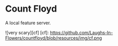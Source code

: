 # Count Floyd

A local feature server.

![very scary][cf]
[cf]: https://github.com/Laughs-In-Flowers/countfloyd/blob/resources/img/cf.png 
